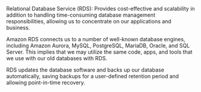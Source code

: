 Relational Database Service (RDS): Provides cost-effective and scalability in addition to handling time-consuming database management responsibilities, allowing us to concentrate on our applications and business.

Amazon RDS connects us to a number of well-known database engines, including Amazon Aurora, MySQL, PostgreSQL, MariaDB, Oracle, and SQL Server. This implies that we may utilize the same code, apps, and tools that we use with our old databases with RDS.

RDS updates the database software and backs up our database automatically, saving backups for a user-defined retention period and allowing point-in-time recovery.
